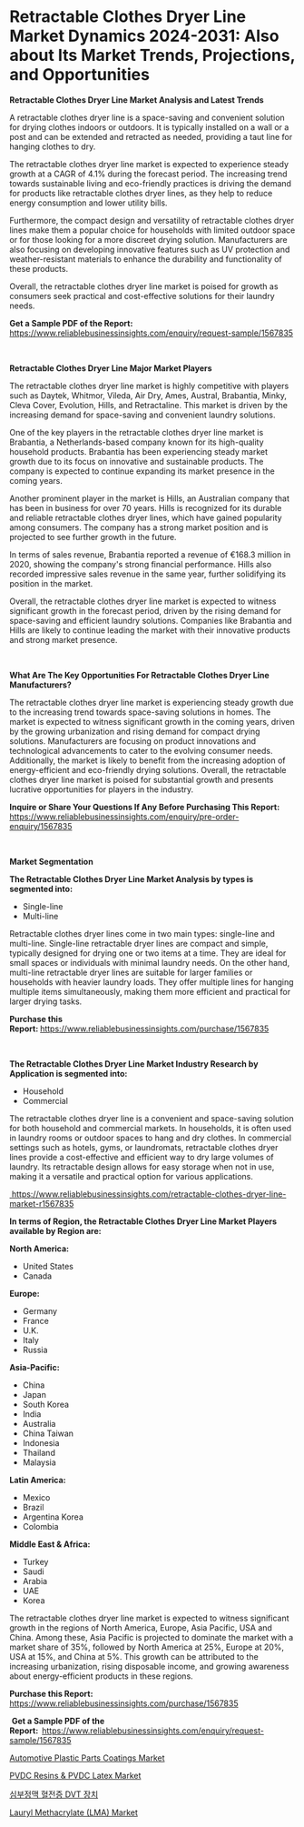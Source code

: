 <p><h1>Retractable Clothes Dryer Line Market Dynamics 2024-2031: Also about Its Market Trends, Projections, and Opportunities</h1></p><p><strong>Retractable Clothes Dryer Line Market Analysis and Latest Trends</strong></p>
<p><p>A retractable clothes dryer line is a space-saving and convenient solution for drying clothes indoors or outdoors. It is typically installed on a wall or a post and can be extended and retracted as needed, providing a taut line for hanging clothes to dry.</p><p>The retractable clothes dryer line market is expected to experience steady growth at a CAGR of 4.1% during the forecast period. The increasing trend towards sustainable living and eco-friendly practices is driving the demand for products like retractable clothes dryer lines, as they help to reduce energy consumption and lower utility bills.</p><p>Furthermore, the compact design and versatility of retractable clothes dryer lines make them a popular choice for households with limited outdoor space or for those looking for a more discreet drying solution. Manufacturers are also focusing on developing innovative features such as UV protection and weather-resistant materials to enhance the durability and functionality of these products.</p><p>Overall, the retractable clothes dryer line market is poised for growth as consumers seek practical and cost-effective solutions for their laundry needs.</p></p>
<p><strong>Get a Sample PDF of the Report:&nbsp;</strong> <a href="https://www.reliablebusinessinsights.com/enquiry/request-sample/1567835">https://www.reliablebusinessinsights.com/enquiry/request-sample/1567835</a></p>
<p>&nbsp;</p>
<p><strong>Retractable Clothes Dryer Line Major Market Players</strong></p>
<p><p>The retractable clothes dryer line market is highly competitive with players such as Daytek, Whitmor, Vileda, Air Dry, Ames, Austral, Brabantia, Minky, Cleva Cover, Evolution, Hills, and Retractaline. This market is driven by the increasing demand for space-saving and convenient laundry solutions.</p><p>One of the key players in the retractable clothes dryer line market is Brabantia, a Netherlands-based company known for its high-quality household products. Brabantia has been experiencing steady market growth due to its focus on innovative and sustainable products. The company is expected to continue expanding its market presence in the coming years.</p><p>Another prominent player in the market is Hills, an Australian company that has been in business for over 70 years. Hills is recognized for its durable and reliable retractable clothes dryer lines, which have gained popularity among consumers. The company has a strong market position and is projected to see further growth in the future.</p><p>In terms of sales revenue, Brabantia reported a revenue of €168.3 million in 2020, showing the company's strong financial performance. Hills also recorded impressive sales revenue in the same year, further solidifying its position in the market.</p><p>Overall, the retractable clothes dryer line market is expected to witness significant growth in the forecast period, driven by the rising demand for space-saving and efficient laundry solutions. Companies like Brabantia and Hills are likely to continue leading the market with their innovative products and strong market presence.</p></p>
<p>&nbsp;</p>
<p><strong>What Are The Key Opportunities For Retractable Clothes Dryer Line Manufacturers?</strong></p>
<p><p>The retractable clothes dryer line market is experiencing steady growth due to the increasing trend towards space-saving solutions in homes. The market is expected to witness significant growth in the coming years, driven by the growing urbanization and rising demand for compact drying solutions. Manufacturers are focusing on product innovations and technological advancements to cater to the evolving consumer needs. Additionally, the market is likely to benefit from the increasing adoption of energy-efficient and eco-friendly drying solutions. Overall, the retractable clothes dryer line market is poised for substantial growth and presents lucrative opportunities for players in the industry.</p></p>
<p><strong>Inquire or Share Your Questions If Any Before Purchasing This Report:</strong> <a href="https://www.reliablebusinessinsights.com/enquiry/pre-order-enquiry/1567835">https://www.reliablebusinessinsights.com/enquiry/pre-order-enquiry/1567835</a></p>
<p>&nbsp;</p>
<p><strong>Market Segmentation</strong></p>
<p><strong>The Retractable Clothes Dryer Line Market Analysis by types is segmented into:</strong></p>
<p><ul><li>Single-line</li><li>Multi-line</li></ul></p>
<p><p>Retractable clothes dryer lines come in two main types: single-line and multi-line. Single-line retractable dryer lines are compact and simple, typically designed for drying one or two items at a time. They are ideal for small spaces or individuals with minimal laundry needs. On the other hand, multi-line retractable dryer lines are suitable for larger families or households with heavier laundry loads. They offer multiple lines for hanging multiple items simultaneously, making them more efficient and practical for larger drying tasks.</p></p>
<p><strong>Purchase this Report:&nbsp;</strong><a href="https://www.reliablebusinessinsights.com/purchase/1567835">https://www.reliablebusinessinsights.com/purchase/1567835</a></p>
<p>&nbsp;</p>
<p><strong>The Retractable Clothes Dryer Line Market Industry Research by Application is segmented into:</strong></p>
<p><ul><li>Household</li><li>Commercial</li></ul></p>
<p><p>The retractable clothes dryer line is a convenient and space-saving solution for both household and commercial markets. In households, it is often used in laundry rooms or outdoor spaces to hang and dry clothes. In commercial settings such as hotels, gyms, or laundromats, retractable clothes dryer lines provide a cost-effective and efficient way to dry large volumes of laundry. Its retractable design allows for easy storage when not in use, making it a versatile and practical option for various applications.</p></p>
<p><a href="https://www.reliablebusinessinsights.com/retractable-clothes-dryer-line-market-r1567835">&nbsp;https://www.reliablebusinessinsights.com/retractable-clothes-dryer-line-market-r1567835</a></p>
<p><strong>In terms of Region, the Retractable Clothes Dryer Line Market Players available by Region are:</strong></p>
<p>
    <p> <strong> North America: </strong>
        <ul>
            <li>United States</li>
            <li>Canada</li>
        </ul>
        </p> 
    <p> <strong> Europe: </strong>
        <ul>
            <li>Germany</li>
            <li>France</li>
            <li>U.K.</li>
            <li>Italy</li>
            <li>Russia</li>
        </ul>
        </p> 
    <p> <strong> Asia-Pacific: </strong>
        <ul>
            <li>China</li>
            <li>Japan</li>
            <li>South Korea</li>
            <li>India</li>
            <li>Australia</li>
            <li>China Taiwan</li>
            <li>Indonesia</li>
            <li>Thailand</li>
            <li>Malaysia</li>
        </ul>
        </p> 
    <p> <strong> Latin America: </strong>
        <ul>
            <li>Mexico</li>
            <li>Brazil</li>
            <li>Argentina Korea</li>
            <li>Colombia</li>
        </ul>
        </p> 
    <p> <strong> Middle East & Africa: </strong>
        <ul>
            <li>Turkey</li>
            <li>Saudi</li>
            <li>Arabia</li>
            <li>UAE</li>
            <li>Korea</li>
        </ul>
    </p>
    </p>
<p><p>The retractable clothes dryer line market is expected to witness significant growth in the regions of North America, Europe, Asia Pacific, USA and China. Among these, Asia Pacific is projected to dominate the market with a market share of 35%, followed by North America at 25%, Europe at 20%, USA at 15%, and China at 5%. This growth can be attributed to the increasing urbanization, rising disposable income, and growing awareness about energy-efficient products in these regions.</p></p>
<p><strong>Purchase this Report: </strong><a href="https://www.reliablebusinessinsights.com/purchase/1567835">https://www.reliablebusinessinsights.com/purchase/1567835</a></p>
<p>&nbsp;<strong>Get a Sample PDF of the Report:&nbsp;&nbsp;</strong><a href="https://www.reliablebusinessinsights.com/enquiry/request-sample/1567835">https://www.reliablebusinessinsights.com/enquiry/request-sample/1567835</a></p>
<p><strong></strong></p>
<p><p><a href="https://github.com/kimjmgeh81/Market-Research-Report-List-1/blob/main/automotive-plastic-parts-coatings-market.md">Automotive Plastic Parts Coatings Market</a></p><p><a href="https://medium.com/@dovansangxd/pvdc-resins-pvdc-latex-market-global-market-share-and-ranking-overall-sales-and-demand-15777deb6c29">PVDC Resins & PVDC Latex Market</a></p><p><a href="https://github.com/hxzi07639916/Market-Research-Report-List-3/blob/main/2323829126648.md">심부정맥 혈전증 DVT 장치</a></p><p><a href="https://medium.com/@michellegbleau0620/global-lauryl-methacrylate-lma-market-by-product-type-by-application-by-region-and-companies-07876865372f">Lauryl Methacrylate (LMA) Market</a></p></p>